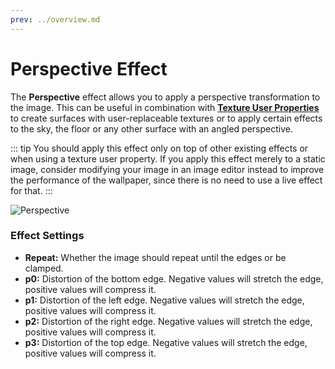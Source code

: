 ```yaml
---
prev: ../overview.md
---
```

# Perspective Effect

The **Perspective** effect allows you to apply a perspective transformation to the image. This can be useful in combination with [**Texture User Properties**](/wallpaper-engine-docs/scene/userproperties/texture) to create surfaces with user-replaceable textures or to apply certain effects to the sky, the floor or any other surface with an angled perspective.

::: tip
You should apply this effect only on top of other existing effects or when using a texture user property. If you apply this effect merely to a static image, consider modifying your image in an image editor instead to improve the performance of the wallpaper, since there is no need to use a live effect for that.
:::

![Perspective](/wallpaper-engine-docs/img/effects/Perspective.gif)

### Effect Settings

* **Repeat:** Whether the image should repeat until the edges or be clamped.
* **p0:** Distortion of the bottom edge. Negative values will stretch the edge, positive values will compress it.
* **p1:** Distortion of the left edge. Negative values will stretch the edge, positive values will compress it.
* **p2:** Distortion of the right edge. Negative values will stretch the edge, positive values will compress it.
* **p3:** Distortion of the top edge. Negative values will stretch the edge, positive values will compress it.

